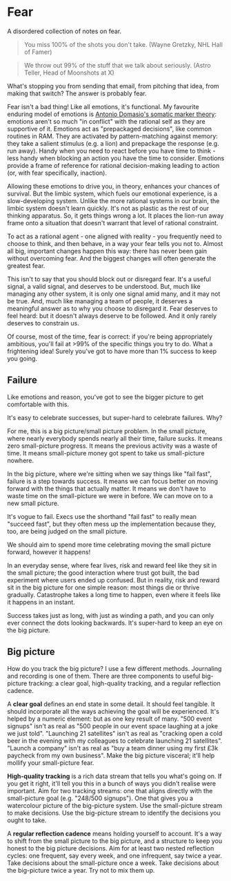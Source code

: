 # Fear

A disordered collection of notes on fear.

> You miss 100% of the shots you don't take. (Wayne Gretzky, NHL Hall of Famer)

> We throw out 99% of the stuff that we talk about seriously. (Astro Teller, Head of Moonshots at X)

What's stopping you from sending that email, from pitching that idea, from making that switch? The answer is probably fear.

Fear isn't a bad thing! Like all emotions, it's functional. My favourite enduring model of emotions is [Antonio Domasio's somatic marker theory](https://www.sciencedirect.com/topics/neuroscience/somatic-marker-hypothesis): emotions aren't so much "in conflict" with the rational self as they are supportive of it. Emotions act as "prepackaged decisions", like common routines in RAM. They are activated by pattern-matching against memory: they take a salient stimulus (e.g. a lion) and prepackage the response (e.g. run away). Handy when you need to react before you have time to think - less handy when blocking an action you have the time to consider. Emotions provide a frame of reference for rational decision-making leading to action (or, with fear specifically, inaction).

Allowing these emotions to drive you, in theory, enhances your chances of survival. But the limbic system, which fuels our emotional experience, is a slow-developing system. Unlike the more rational systems in our brain, the limbic system doesn't learn quickly. It's not as plastic as the rest of our thinking apparatus. So, it gets things wrong a lot. It places the lion-run away frame onto a situation that doesn't warrant that level of rational constraint.

To act as a rational agent - one aligned with reality - you frequently need to choose to think, and then behave, in a way your fear tells you not to. Almost all big, important changes happen this way: there has never been gain without overcoming fear. And the biggest changes will often generate the greatest fear.

This isn't to say that you should block out or disregard fear. It's a useful signal, a valid signal, and deserves to be understood. But, much like managing any other system, it is only one signal amid many, and it may not be true. And, much like managing a team of people, it deserves a meaningful answer as to why you choose to disregard it. Fear deserves to feel heard: but it doesn't always deserve to be followed. And it only rarely deserves to constrain us.

Of course, most of the time, fear is correct: if you're being appropriately ambitious, you'll fail at >99% of the specific things you try to do. What a frightening idea! Surely you've got to have more than 1% success to keep you going.

## Failure

Like emotions and reason, you've got to see the bigger picture to get comfortable with this.

It's easy to celebrate successes, but super-hard to celebrate failures. Why? 

For me, this is a big picture/small picture problem. In the small picture, where nearly everybody spends nearly all their time, failure sucks. It means zero small-picture progress. It means the previous activity was a waste of time. It means small-picture money got spent to take us small-picture nowhere.

In the big picture, where we're sitting when we say things like "fail fast", failure is a step towards success. It means we can focus better on moving forward with the things that actually matter. It means we don't have to waste time on the small-picture we were in before. We can move on to a new small picture.

It's vogue to fail. Execs use the shorthand "fail fast" to really mean "succeed fast", but they often mess up the implementation because they, too, are being judged on the small picture.

We should aim to spend more time celebrating moving the small picture forward, however it happens!

In an everyday sense, where fear lives, risk and reward feel like they sit in the small picture; the good interaction where trust got built, the bad experiment where users ended up confused. But in reality, risk and reward sit in the big picture for one simple reason: most things die or thrive gradually. Catastrophe takes a long time to happen, even where it feels like it happens in an instant. 

Success takes just as long, with just as winding a path, and you can only ever connect the dots looking backwards. It's super-hard to keep an eye on the big picture.

## Big picture

How do you track the big picture? I use a few different methods. Journaling and recording is one of them. There are three components to useful big-picture tracking: a clear goal, high-quality tracking, and a regular reflection cadence.

A **clear goal** defines an end state in some detail. It should feel tangible. It should incorporate all the ways achieving the goal will be experienced. It's helped by a numeric element: but as one key result of many. "500 event signups" isn't as real as "500 people in our event space laughing at a joke we just told". "Launching 21 satellites" isn't as real as "cracking open a cold beer in the evening with my colleagues to celebrate launching 21 satellites". "Launch a company" isn't as real as "buy a team dinner using my first £3k paycheck from my own business". Make the big picture visceral; it'll help mollify your small-picture fear.

**High-quality tracking** is a rich data stream that tells you what's going on. If you get it right, it'll tell you this in a bunch of ways you didn't realise were important. Aim for two tracking streams: one that aligns directly with the small-picture goal (e.g. "248/500 signups"). One that gives you a watercolour picture of the big-picture system. Use the small-picture stream to make decisions. Use the big-picture stream to identify the decisions you ought to take.

A **regular reflection cadence** means holding yourself to account. It's a way to shift from the small picture to the big picture, and a structure to keep you honest to the big picture decisions. Aim for at least two nested reflection cycles: one frequent, say every week, and one infrequent, say twice a year. Take decisions about the small-picture once a week. Take decisions about the big-picture twice a year. Try not to mix them up.

